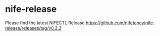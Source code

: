 # nife-release

Please find the latest NIFECTL Release
https://github.com/nifetency/nife-release/releases/tag/v0.2.2
